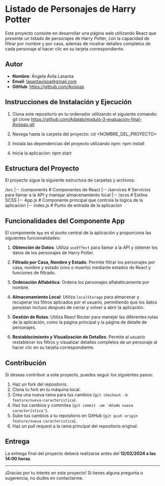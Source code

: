 <!-- # React + Vite

This template provides a minimal setup to get React working in Vite with HMR and some ESLint rules.

Currently, two official plugins are available:

- [@vitejs/plugin-react](https://github.com/vitejs/vite-plugin-react/blob/main/packages/plugin-react/README.md) uses [Babel](https://babeljs.io/) for Fast Refresh
- [@vitejs/plugin-react-swc](https://github.com/vitejs/vite-plugin-react-swc) uses [SWC](https://swc.rs/) for Fast Refresh -->


# Listado de Personajes de Harry Potter

Este proyecto consiste en desarrollar una página web utilizando React que presente un listado de personajes de Harry Potter, con la capacidad de filtrar por nombre y por casa, además de mostrar detalles completos de cada personaje al hacer clic en su tarjeta correspondiente.

## Autor

- **Nombre**: Ángela Ávila Lasanta
- **Email**: lasantavispa@gmail.com
- **GitHub**: https://github.com/Avispas

## Instrucciones de Instalación y Ejecución

1. Clona este repositorio en tu ordenador utilizando el siguiente comando: git clone https://github.com/Adalab/modulo-3-evaluacion-final-Avispas.git


2. Navega hasta la carpeta del proyecto: cd <NOMBRE_DEL_PROYECTO>


3. Instala las dependencias del proyecto utilizando npm: npm install


4. Inicia la aplicación: npm start


## Estructura del Proyecto

El proyecto sigue la siguiente estructura de carpetas y archivos:

/src
|-- /components # Componentes de React
|-- /services # Servicios para llamar a la API y manejar almacenamiento local
|-- /scss # Estilos SCSS
|-- App.js # Componente principal que controla la lógica de la aplicación
|-- index.js # Punto de entrada de la aplicación



## Funcionalidades del Componente App

El componente `App` es el punto central de la aplicación y proporciona las siguientes funcionalidades:

1. **Obtención de Datos**: Utiliza `useEffect` para llamar a la API y obtener los datos de los personajes de Harry Potter.

2. **Filtrado por Casa, Nombre y Estado**: Permite filtrar los personajes por casa, nombre y estado (vivo o muerto) mediante estados de React y funciones de filtrado.

3. **Ordenación Alfabética**: Ordena los personajes alfabéticamente por nombre.

4. **Almacenamiento Local**: Utiliza `localStorage` para almacenar y recuperar los filtros aplicados por el usuario, permitiendo que los datos persistan incluso después de cerrar y volver a abrir la aplicación.

5. **Gestión de Rutas**: Utiliza React Router para manejar las diferentes rutas de la aplicación, como la página principal y la página de detalle de personajes.

6. **Restablecimiento y Visualización de Detalles**: Permite al usuario restablecer los filtros y visualizar detalles completos de un personaje al hacer clic en su tarjeta correspondiente.

## Contribución

Si deseas contribuir a este proyecto, puedes seguir los siguientes pasos:

1. Haz un fork del repositorio.
2. Clona tu fork en tu máquina local.
3. Crea una nueva rama para tus cambios (`git checkout -b feature/nueva-caracteristica`).
4. Haz tus cambios y commitea (`git commit -am 'Añade nueva característica'`).
5. Sube tus cambios a tu repositorio en GitHub (`git push origin feature/nueva-caracteristica`).
6. Haz un pull request a la rama principal del repositorio original.


## Entrega

La entrega final del proyecto deberá realizarse antes del **12/02/2024 a las 14:00 horas**.


---

¡Gracias por tu interés en este proyecto! Si tienes alguna pregunta o sugerencia, no dudes en contactarme.